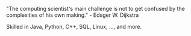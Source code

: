 "The computing scientist's main challenge is not to get confused by the complexities of his own making." - Edsger W. Dijkstra

Skilled in Java, Python, C++, SQL, Linux, ..., and more.
